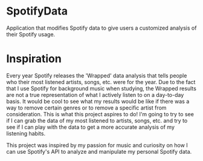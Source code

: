 # SpotifyData
Application that modifies Spotify data to give users a customized analysis of their Spotify usage.

# Inspiration
Every year Spotify releases the 'Wrapped' data analysis that tells people who their most listened artists, songs, etc. were for the year. Due to the fact that I use Spotify for background music when studying, the Wrapped results are not a true representation of what I actively listen to on a day-to-day basis. It would be cool to see what my results would be like if there was a way to remove certain genres or to remove a specific artist from consideration. This is what this project aspires to do! I'm going to try to see if I can grab the data of my most listened to artists, songs, etc. and try to see if I can play with the data to get a more accurate analysis of my listening habits. 

This project was inspired by my passion for music and curiosity on how I can use Spotify's API to analyze and manipulate my personal Spotify data.
